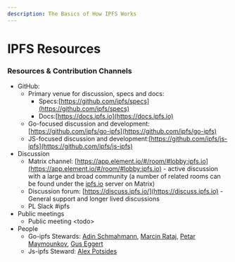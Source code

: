 ```yaml
---
description: The Basics of How IPFS Works
---
```


# IPFS Resources

### **Resources & Contribution Channels**

* GitHub:
  * Primary venue for discussion, specs and docs:
    * Specs:[https://github.com/ipfs/specs](https://github.com/ipfs/specs)
    * Docs:[https://docs.ipfs.io](https://docs.ipfs.io)
  * Go-focused discussion and development:[https://github.com/ipfs/go-ipfs](https://github.com/ipfs/go-ipfs)
  * JS-focused discussion and development:[https://github.com/ipfs/js-ipfs](https://github.com/ipfs/js-ipfs)
* Discussion
  * Matrix channel: [https://app.element.io/#/room/#lobby:ipfs.io](https://app.element.io/#/room/#lobby:ipfs.io) - active discussion with a large and broad community (a number of related rooms can be found under the [ipfs.io](http://ipfs.io) server on Matrix)
  * Discussion forum: [https://discuss.ipfs.io/](https://discuss.ipfs.io) - General support and longer lived discussions
  * PL Slack #ipfs
* Public meetings
  * Public meeting \<todo>
* People
  * Go-ipfs Stewards: [Adin Schmahmann](mailto:adin.schmahmann@gmail.com), [Marcin Rataj](mailto:lidel@protocol.ai), [Petar Maymounkov](mailto:petar.maymounkov@protocol.ai), [Gus Eggert](mailto:gus.eggert@protocol.ai)
  * Js-ipfs Steward: [Alex Potsides](mailto:alex.potsides@protocol.ai)
